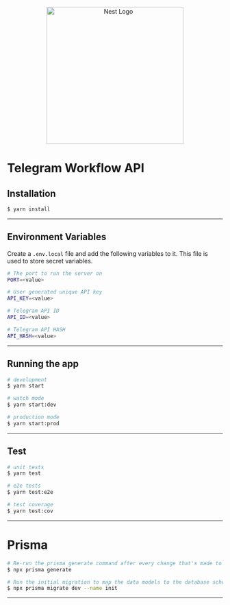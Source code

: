 <p align="center">
  <a href="http://nestjs.com/" target="blank"><img src="https://nestjs.com/img/logo_text.svg" width="320" alt="Nest Logo" /></a>
</p>

# Telegram Workflow API

## Installation

```bash
$ yarn install
```

---

## Environment Variables

Create a `.env.local` file and add the following variables to it. This file is used to store secret variables.

```bash
# The port to run the server on
PORT=<value>

# User generated unique API key
API_KEY=<value>

# Telegram API ID
API_ID=<value>

# Telegram API HASH
API_HASH=<value>
```

---

## Running the app

```bash
# development
$ yarn start

# watch mode
$ yarn start:dev

# production mode
$ yarn start:prod
```

---

## Test

```bash
# unit tests
$ yarn test

# e2e tests
$ yarn test:e2e

# test coverage
$ yarn test:cov
```

---

# Prisma

```bash
# Re-run the prisma generate command after every change that's made to your Prisma schema to update the generated Prisma Client code
$ npx prisma generate

# Run the initial migration to map the data models to the database schema and generate the migration files.
$ npx prisma migrate dev --name init
```

---
